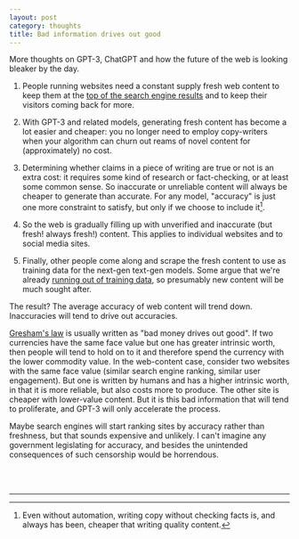 ```yaml
---
layout: post
category: thoughts
title: Bad information drives out good
---
```


More thoughts on GPT-3, ChatGPT and how the future of the web is looking bleaker by the day.

1. People running websites need a constant supply fresh web content to keep them at the [top of the search engine results](https://googleblog.blogspot.com/2011/11/giving-you-fresher-more-recent-search.html) and to keep their visitors coming back for more.

2. With GPT-3 and related models, generating fresh content has become a lot easier and cheaper: you no longer need to employ copy-writers when your algorithm can churn out reams of novel content for (approximately) no cost.

3. Determining whether claims in a piece of writing are true or not is an extra cost: it requires some kind of research or fact-checking, or at least some common sense. So inaccurate or unreliable content will always be cheaper to generate than accurate. For any model, "accuracy" is just one more constraint to satisfy, but only if we choose to include it[^1].

4. So the web is gradually filling up with unverified and inaccurate (but fresh! always fresh!) content. This applies to individual websites and to social media sites.
   
5. Finally, other people come along and scrape the fresh content to use as training data for the next-gen text-gen models. Some argue that we're already [running out of training data](https://www.technologyreview.com/2022/11/24/1063684/we-could-run-out-of-data-to-train-ai-language-programs/), so presumably new content will be much sought after.

The result? The average accuracy of web content will trend down. Inaccuracies will tend to drive out accuracies.

[Gresham's law](https://en.wikipedia.org/wiki/Gresham%27s_law) is usually written as "bad money drives out good". If two currencies have the same face value but one has greater intrinsic worth, then people will tend to hold on to it and therefore spend the currency with the lower commodity value. In the web-content case, consider two websites with the same face value (similar search engine ranking, similar user engagement). But one is written by humans and has a higher intrinsic worth, in that it is more reliable, but also costs more to produce. The other site is cheaper with lower-value content. But it is this bad information that will tend to proliferate, and GPT-3 will only accelerate the process.

Maybe search engines will start ranking sites by accuracy rather than freshness, but that sounds expensive and unlikely. I can't imagine any government legislating for accuracy, and besides the unintended consequences of such censorship would be horrendous.

<br>
<br>


----

[^1]: Even without automation, writing copy without checking facts is, and always has been, cheaper that writing quality content.